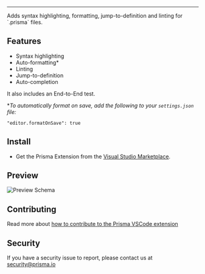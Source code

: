 </div>
<hr>
Adds syntax highlighting, formatting, jump-to-definition and linting for `.prisma` files.

## Features

* Syntax highlighting
* Auto-formatting*
* Linting
* Jump-to-definition
* Auto-completion

It also includes an End-to-End test.

**To automatically format on save, add the following to your `settings.json` file:*
```
"editor.formatOnSave": true
```

## Install

* Get the Prisma Extension from the [Visual Studio Marketplace](https://marketplace.visualstudio.com/items?itemName=Prisma.prisma).

## Preview

![Preview Schema](https://i.imgur.com/W80iRwE.png)

## Contributing

Read more about [how to contribute to the Prisma VSCode extension](CONTRIBUTING.md)

## Security

If you have a security issue to report, please contact us at [security@prisma.io](mailto:security@prisma.io?subject=[GitHub]%20Prisma%202%20Security%20Report%20VSCode)
